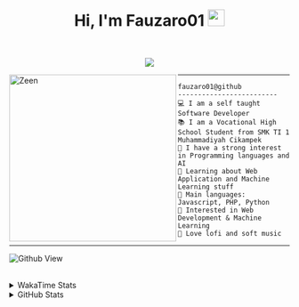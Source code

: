 <h1 align="center">
Hi, I'm Fauzaro01
  <img src="https://media.giphy.com/media/hvRJCLFzcasrR4ia7z/giphy.gif" width="30"></h1>
<br/>

<p align="center">
  <a href="https://github.com/DenverCoder1/readme-typing-svg">
    <img src="https://readme-typing-svg.herokuapp.com?lines=Chill%20and%20Coding;Full+Stack+Web+Developer;Student;Software%20Develover;Always%20learning%20new%20things&center=true&width=380&height=45">
  </a>
</p>

<img align="left" src="https://media.tenor.com/pNQi8B0fo1UAAAAi/gura-dance.gif" alt="Zeen" width="300" height="300" />
<hr>

```
fauzaro01@github
-------------------------
💻 I am a self taught Software Developer
📚 I am a Vocational High School Student from SMK TI 1 Muhammadiyah Cikampek
📝 I have a strong interest in Programming languages and AI
🌱 Learning about Web Application and Machine Learning stuff
🌟 Main languages: Javascript, PHP, Python
🚩 Interested in Web Development & Machine Learning
🎵 Love lofi and soft music 
```

<hr>

![Github View](https://komarev.com/ghpvc/?username=fauzaro01&style=flat-square)
<br><br>
<details>
  <summary>
     WakaTime Stats
  </summary>
  <br>
  <!--START_SECTION:waka-->

```txt
From: 10 September 2021 - To: 22 October 2024

Total Time: 614 hrs 57 mins

JavaScript          189 hrs 36 mins ███████▓░░░░░░░░░░░░░░░░░   30.83 %
PHP                 112 hrs 51 mins ████▓░░░░░░░░░░░░░░░░░░░░   18.35 %
EJS                 56 hrs 49 mins  ██▒░░░░░░░░░░░░░░░░░░░░░░   09.24 %
HTML                51 hrs 36 mins  ██░░░░░░░░░░░░░░░░░░░░░░░   08.39 %
Blade Template      51 hrs 35 mins  ██░░░░░░░░░░░░░░░░░░░░░░░   08.39 %
Java                41 hrs 50 mins  █▓░░░░░░░░░░░░░░░░░░░░░░░   06.80 %
JSON                28 hrs 5 mins   █░░░░░░░░░░░░░░░░░░░░░░░░   04.57 %
CSS                 25 hrs 51 mins  █░░░░░░░░░░░░░░░░░░░░░░░░   04.20 %
Python              13 hrs 26 mins  ▓░░░░░░░░░░░░░░░░░░░░░░░░   02.19 %
Other               5 hrs 42 mins   ▒░░░░░░░░░░░░░░░░░░░░░░░░   00.93 %
```

<!--END_SECTION:waka-->
</details>
<details>
  <summary>
    GitHub Stats
  </summary>
  <br>
  <div align="center">
    <img src="https://github-readme-stats.vercel.app/api?username=Fauzaro01&show_icons=true&theme=algolia" alt="Fauzaro01's GitHub Stats" style="margin: 20px;" />
    <img src="https://github-readme-streak-stats.herokuapp.com/?user=Fauzaro01&theme=algolia" alt="Fauzaro01's GitHub Streak" style="margin: 20px;" />
  </div>

  <div align="center">
    <img src="https://github-readme-stats.vercel.app/api?username=Fauzaro01&show_icons=true&locale=en&count_private=true&hide_rank=true&custom_title=My%20GitHub%20Stats&disable_animations=true&theme=algolia" alt="Fauzaro01's Stars" style="margin: 20px;" />
    <img src="https://github-readme-stats.vercel.app/api/top-langs/?username=Fauzaro01&langs_count=8&theme=algolia&layout=compact" alt="Top Languages" style="margin: 20px;" />
  </div>
</details>
